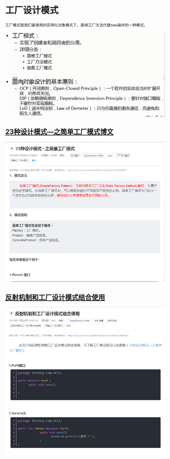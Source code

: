 # 工厂设计模式

    工厂模式是我们最常用的实例化对象模式了，是用工厂方法代替new操作的一种模式。
    
    

![](https://github.com/andyczy/czy-study-design-patterns/blob/master/src/main/java/factory/img/factory1.png "工厂设计模式")
 
 
## [23种设计模式—之简单工厂模式博文](https://blog.csdn.net/JavaWebRookie/article/details/49682021)
![](https://github.com/andyczy/czy-study-design-patterns/blob/master/src/main/java/factory/img/blog.png "工厂设计模式")


## [反射机制和工厂设计模式结合使用](https://blog.csdn.net/JavaWebRookie/article/details/49686587)
![](https://github.com/andyczy/czy-study-design-patterns/blob/master/src/main/java/factory/img/blog1.png "工厂设计模式")
 